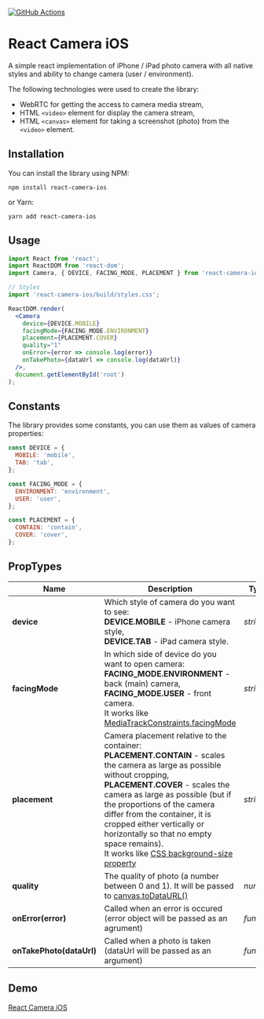 [![GitHub Actions](https://github.com/mlipilin/react-camera-ios/workflows/Run%20tests/badge.svg)](https://github.com/mlipilin/transfermarkt-parser/actions)

# React Camera iOS

A simple react implementation of iPhone / iPad photo camera with all native styles and ability to change camera (user / environment).

The following technologies were used to create the library:

- WebRTC for getting the access to camera media stream,
- HTML `<video>` element for display the camera stream,
- HTML `<canvas>` element for taking a screenshot (photo) from the `<video>` element.

## Installation

You can install the library using NPM:

```
npm install react-camera-ios
```

or Yarn:

```
yarn add react-camera-ios
```

## Usage

```jsx
import React from 'react';
import ReactDOM from 'react-dom';
import Camera, { DEVICE, FACING_MODE, PLACEMENT } from 'react-camera-ios';

// Styles
import 'react-camera-ios/build/styles.css';

ReactDOM.render(
  <Camera
    device={DEVICE.MOBILE}
    facingMode={FACING_MODE.ENVIRONMENT}
    placement={PLACEMENT.COVER}
    quality="1"
    onError={error => console.log(error)}
    onTakePhoto={dataUrl => console.log(dataUrl)}
  />,
  document.getElementById('root')
);
```

## Constants

The library provides some constants, you can use them as values of camera properties:

```javascript
const DEVICE = {
  MOBILE: 'mobile',
  TAB: 'tab',
};

const FACING_MODE = {
  ENVIRONMENT: 'environment',
  USER: 'user',
};

const PLACEMENT = {
  CONTAIN: 'contain',
  COVER: 'cover',
};
```

## PropTypes
Name | Description | Type | Default value
--- | --- | --- | ---
**device**|Which style of camera do you want to see:<br>**DEVICE.MOBILE** - iPhone camera style,<br>**DEVICE.TAB** - iPad camera style.|*string*|`DEVICE.MOBILE`
**facingMode**| In which side of device do you want to open camera:<br>**FACING_MODE.ENVIRONMENT** - back (main) camera,<br>**FACING_MODE.USER** - front camera.<br>It works like [MediaTrackConstraints.facingMode](https://developer.mozilla.org/en-US/docs/Web/API/MediaTrackConstraints/facingMode)|*string*|`FACING_MODE.ENVIRONMENT`
**placement**|Camera placement relative to the container:<br>**PLACEMENT.CONTAIN** - scales the camera as large as possible without cropping,<br>**PLACEMENT.COVER** - scales the camera as large as possible (but if the proportions of the camera differ from the container, it is cropped either vertically or horizontally so that no empty space remains).<br>It works like [CSS background-size property](https://developer.mozilla.org/en-US/docs/Web/CSS/background-size)|*string*|`PLACEMENT.COVER`
**quality**|The quality of photo (a number between 0 and 1). It will be passed to [canvas.toDataURL()](https://developer.mozilla.org/en-US/docs/Web/API/HTMLCanvasElement/toDataURL)|*number*|`0.92`
**onError(error)**|Called when an error is occured (error object will be passed as an agrument)|*func*|
**onTakePhoto(dataUrl)**|Called when a photo is taken (dataUrl will be passed as an argument)|*func*|


## Demo

[React Camera iOS](https://mlipilin.github.io/react-camera-ios/)
